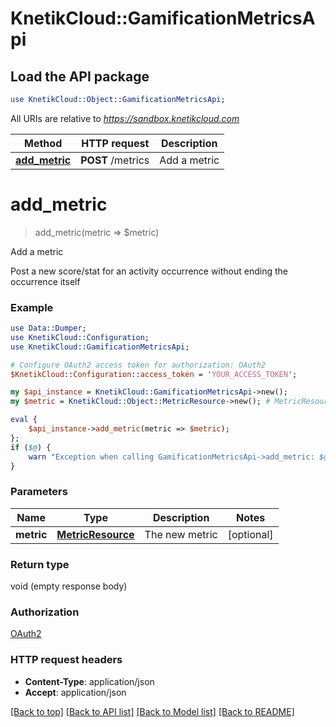 # KnetikCloud::GamificationMetricsApi

## Load the API package
```perl
use KnetikCloud::Object::GamificationMetricsApi;
```

All URIs are relative to *https://sandbox.knetikcloud.com*

Method | HTTP request | Description
------------- | ------------- | -------------
[**add_metric**](GamificationMetricsApi.md#add_metric) | **POST** /metrics | Add a metric


# **add_metric**
> add_metric(metric => $metric)

Add a metric

Post a new score/stat for an activity occurrence without ending the occurrence itself

### Example 
```perl
use Data::Dumper;
use KnetikCloud::Configuration;
use KnetikCloud::GamificationMetricsApi;

# Configure OAuth2 access token for authorization: OAuth2
$KnetikCloud::Configuration::access_token = 'YOUR_ACCESS_TOKEN';

my $api_instance = KnetikCloud::GamificationMetricsApi->new();
my $metric = KnetikCloud::Object::MetricResource->new(); # MetricResource | The new metric

eval { 
    $api_instance->add_metric(metric => $metric);
};
if ($@) {
    warn "Exception when calling GamificationMetricsApi->add_metric: $@\n";
}
```

### Parameters

Name | Type | Description  | Notes
------------- | ------------- | ------------- | -------------
 **metric** | [**MetricResource**](MetricResource.md)| The new metric | [optional] 

### Return type

void (empty response body)

### Authorization

[OAuth2](../README.md#OAuth2)

### HTTP request headers

 - **Content-Type**: application/json
 - **Accept**: application/json

[[Back to top]](#) [[Back to API list]](../README.md#documentation-for-api-endpoints) [[Back to Model list]](../README.md#documentation-for-models) [[Back to README]](../README.md)

